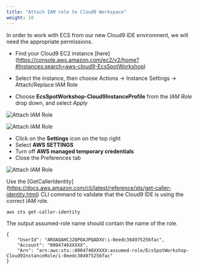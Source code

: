 ```yaml
---
title: "Attach IAM role to Cloud9 Workspace"
weight: 10
---
```


In order to work with ECS from our new Cloud9 IDE environment, we will need the appropriate permissions.

* Find your Cloud9 EC2 instance [here] (https://console.aws.amazon.com/ec2/v2/home?#Instances:search=aws-cloud9-EcsSpotWorkshop)

* Select the instance, then choose Actions -> Instance Settings -> Attach/Replace IAM Role
* Choose **EcsSpotWorkshop-Cloud9InstanceProfile** from the *IAM Role* drop down, and select *Apply*

![Attach IAM Role](/images/ecs-spot-capacity-providers/attach_iam_role.png)

![Attach IAM Role](/images/ecs-spot-capacity-providers/c9_2.png)

* Click on the **Settings** icon on the top right
* Select **AWS SETTINGS** 
* Turn off **AWS managed temporary credentials** 
* Close the Preferences tab

![Attach IAM Role](/images/ecs-spot-capacity-providers/c9_3.png)

Use the [GetCallerIdentity] (https://docs.aws.amazon.com/cli/latest/reference/sts/get-caller-identity.html) CLI command to validate that the Cloud9 IDE is using the correct IAM role.

```
aws sts get-caller-identity
```

The output assumed-role name should contain the name of the role.

```
{
    "UserId": "AROAQAHCJ2QPOAJPQADXV:i-0eedc304975256fac",
    "Account": "0004746XXXXX",
    "Arn": "arn:aws:sts::0004746XXXXX:assumed-role/EcsSpotWorkshop-Cloud9InstanceRole/i-0eedc304975256fac"
}
```